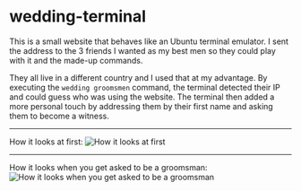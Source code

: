 # wedding-terminal

This is a small website that behaves like an Ubuntu terminal emulator. I sent the address to the 3 friends I wanted as my best men so they could play with it and the made-up commands.

They all live in a different country and I used that at my advantage. By executing the `wedding groomsmen` command, the terminal detected their IP and could guess who was using the website. The terminal then added a more personal touch by addressing them by their first name and asking them to become a witness.


----------
How it looks at first:
![How it looks at first](https://i.imgur.com/n5WCnZ4.png)


----------
How it looks when you get asked to be a groomsman:
![How it looks when you get asked to be a groomsman](https://i.imgur.com/ofJUAym.png)

